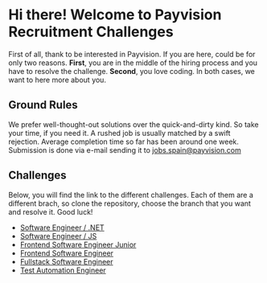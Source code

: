 # Hi there! Welcome to Payvision Recruitment Challenges

First of all, thank to be interested in Payvision. If you are here, could be for only two reasons. **First**, you are in the middle of the hiring process and you have to resolve the challenge. **Second**, you love coding. In both cases, we want to here more about you.

## Ground Rules

We prefer well-thought-out solutions over the quick-and-dirty kind. So take your time, if you need it. A rushed job is usually matched by a swift rejection. Average completion time so far has been around one week. Submission is done via e-mail sending it to [jobs.spain@payvision.com](mailto:jobs.spain@payvision.com)

## Challenges

Below, you will find the link to the different challenges. Each of them are a different brach, so clone the repository, choose the branch that you want and resolve it. Good luck!

- [Software Engineer / .NET](https://github.com/payvision-development/recruitment-challenges/tree/software-engineer-dotnet)
- [Software Engineer / JS](https://github.com/payvision-development/recruitment-challenges/tree/software-engineer-js)
- [Frontend Software Engineer Junior](https://github.com/payvision-development/recruitment-challenges/tree/frontend-engineer-junior)
- [Frontend Software Engineer](https://github.com/payvision-development/recruitment-challenges/tree/frontend-engineer)
- [Fullstack Software Engineer](https://github.com/payvision-development/recruitment-challenges/tree/fullstack-engineer)
- [Test Automation Engineer](https://github.com/payvision-development/recruitment-challenges/tree/qa-engineer)
